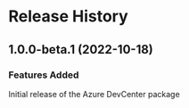 # Release History

## 1.0.0-beta.1 (2022-10-18)

### Features Added

Initial release of the Azure DevCenter package
